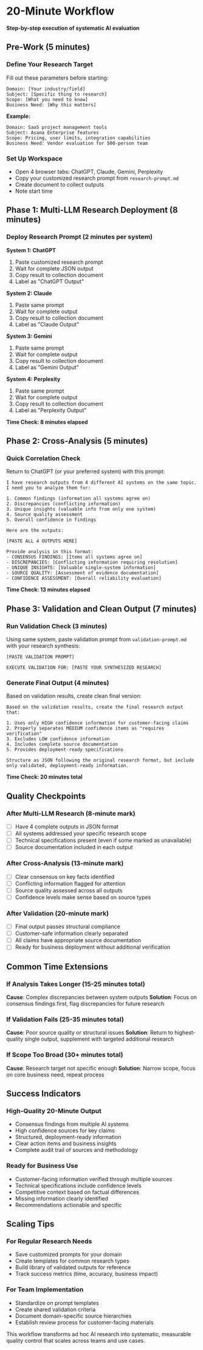 # 20-Minute Workflow
**Step-by-step execution of systematic AI evaluation**

## Pre-Work (5 minutes)

### Define Your Research Target
Fill out these parameters before starting:

```
Domain: [Your industry/field]
Subject: [Specific thing to research]
Scope: [What you need to know]
Business Need: [Why this matters]
```

**Example:**
```
Domain: SaaS project management tools
Subject: Asana Enterprise features
Scope: Pricing, user limits, integration capabilities
Business Need: Vendor evaluation for 500-person team
```

### Set Up Workspace
- Open 4 browser tabs: ChatGPT, Claude, Gemini, Perplexity
- Copy your customized research prompt from `research-prompt.md`
- Create document to collect outputs
- Note start time

## Phase 1: Multi-LLM Research Deployment (8 minutes)

### Deploy Research Prompt (2 minutes per system)

**System 1: ChatGPT**
1. Paste customized research prompt
2. Wait for complete JSON output
3. Copy result to collection document
4. Label as "ChatGPT Output"

**System 2: Claude**
1. Paste same prompt
2. Wait for complete output
3. Copy result to collection document  
4. Label as "Claude Output"

**System 3: Gemini** 
1. Paste same prompt
2. Wait for complete output
3. Copy result to collection document
4. Label as "Gemini Output"

**System 4: Perplexity**
1. Paste same prompt
2. Wait for complete output
3. Copy result to collection document
4. Label as "Perplexity Output"

**Time Check: 8 minutes elapsed**

## Phase 2: Cross-Analysis (5 minutes)

### Quick Correlation Check
Return to ChatGPT (or your preferred system) with this prompt:

```
I have research outputs from 4 different AI systems on the same topic. 
I need you to analyze them for:

1. Common findings (information all systems agree on)
2. Discrepancies (conflicting information)  
3. Unique insights (valuable info from only one system)
4. Source quality assessment
5. Overall confidence in findings

Here are the outputs:

[PASTE ALL 4 OUTPUTS HERE]

Provide analysis in this format:
- CONSENSUS FINDINGS: [Items all systems agree on]
- DISCREPANCIES: [Conflicting information requiring resolution]
- UNIQUE INSIGHTS: [Valuable single-system information]  
- SOURCE QUALITY: [Assessment of evidence documentation]
- CONFIDENCE ASSESSMENT: [Overall reliability evaluation]
```

**Time Check: 13 minutes elapsed**

## Phase 3: Validation and Clean Output (7 minutes)

### Run Validation Check (3 minutes)
Using same system, paste validation prompt from `validation-prompt.md` with your research synthesis:

```
[PASTE VALIDATION PROMPT]

EXECUTE VALIDATION FOR: [PASTE YOUR SYNTHESIZED RESEARCH]
```

### Generate Final Output (4 minutes)
Based on validation results, create clean final version:

```
Based on the validation results, create the final research output that:

1. Uses only HIGH confidence information for customer-facing claims
2. Properly separates MEDIUM confidence items as "requires verification"
3. Excludes LOW confidence information
4. Includes complete source documentation
5. Provides deployment-ready specifications

Structure as JSON following the original research format, but include only validated, deployment-ready information.
```

**Time Check: 20 minutes total**

## Quality Checkpoints

### After Multi-LLM Research (8-minute mark)
- [ ] Have 4 complete outputs in JSON format
- [ ] All systems addressed your specific research scope
- [ ] Technical specifications present (even if some marked as unavailable)
- [ ] Source documentation included in each output

### After Cross-Analysis (13-minute mark)  
- [ ] Clear consensus on key facts identified
- [ ] Conflicting information flagged for attention
- [ ] Source quality assessed across all outputs
- [ ] Confidence levels make sense based on source types

### After Validation (20-minute mark)
- [ ] Final output passes structural compliance
- [ ] Customer-safe information clearly separated
- [ ] All claims have appropriate source documentation
- [ ] Ready for business deployment without additional verification

## Common Time Extensions

### If Analysis Takes Longer (15-25 minutes total)
**Cause**: Complex discrepancies between system outputs
**Solution**: Focus on consensus findings first, flag discrepancies for future research

### If Validation Fails (25-35 minutes total)
**Cause**: Poor source quality or structural issues
**Solution**: Return to highest-quality single output, supplement with targeted additional research

### If Scope Too Broad (30+ minutes total)
**Cause**: Research target not specific enough
**Solution**: Narrow scope, focus on core business need, repeat process

## Success Indicators

### High-Quality 20-Minute Output
- Consensus findings from multiple AI systems
- High confidence sources for key claims
- Structured, deployment-ready information
- Clear action items and business insights
- Complete audit trail of sources and methodology

### Ready for Business Use
- Customer-facing information verified through multiple sources  
- Technical specifications include confidence levels
- Competitive context based on factual differences
- Missing information clearly identified
- Recommendations actionable and specific

## Scaling Tips

### For Regular Research Needs
- Save customized prompts for your domain
- Create templates for common research types
- Build library of validated outputs for reference
- Track success metrics (time, accuracy, business impact)

### For Team Implementation  
- Standardize on prompt templates
- Create shared validation criteria
- Document domain-specific source hierarchies
- Establish review process for customer-facing materials

This workflow transforms ad hoc AI research into systematic, measurable quality control that scales across teams and use cases.
